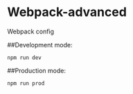 # Webpack-advanced
Webpack config

##Development mode:
```
npm run dev
```
##Production mode:
```
npm run prod
```